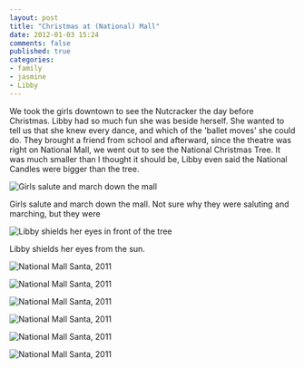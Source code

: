 ```yaml
---
layout: post
title: "Christmas at (National) Mall"
date: 2012-01-03 15:24
comments: false
published: true
categories: 
- family
- jasmine
- Libby
---
```

We took the girls downtown to see the Nutcracker the day before Christmas.  Libby had so much fun she was beside herself.  She wanted to tell us that she knew every dance, and which of the 'ballet moves' she could do.  They brought a friend from school and afterward, since the theatre was right on National Mall, we went out to see the National Christmas Tree.  It was much smaller than I thought it should be, Libby even said the National Candles were bigger than the tree.

![Girls salute and march down the mall](/assets/images/2012/santa-on-national-mall/IMG_3220-2011-12-24at13-25-55.jpg)


Girls salute and march down the mall.  Not sure why they were saluting and marching, but they were

![Libby shields her eyes in front of the tree](/assets/images/2012/santa-on-national-mall/IMG_3225-2011-12-24at13-29-47.jpg)


Libby shields her eyes from the sun.

![National Mall Santa, 2011](/assets/images/2012/santa-on-national-mall/IMG_3226-2011-12-24at13-30-08.jpg)


![National Mall Santa, 2011](/assets/images/2012/santa-on-national-mall/IMG_3231-2011-12-24at13-34-26.jpg)


![National Mall Santa, 2011](/assets/images/2012/santa-on-national-mall/IMG_3244-2011-12-24at13-56-30.jpg)


![National Mall Santa, 2011](/assets/images/2012/santa-on-national-mall/IMG_3246-2011-12-24at13-58-21.jpg)


![National Mall Santa, 2011](/assets/images/2012/santa-on-national-mall/IMG_3248-2011-12-24at13-58-36.jpg)


![National Mall Santa, 2011](/assets/images/2012/santa-on-national-mall/IMG_3249-2011-12-24at13-59-20.jpg)

